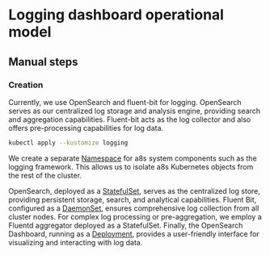# Logging dashboard operational model

## Manual steps

### Creation

Currently, we use OpenSearch and fluent-bit for logging. OpenSearch serves as
our centralized log storage and analysis engine, providing search and
aggregation capabilities. Fluent-bit acts as the log collector and also offers
pre-processing capabilities for log data.

```bash
kubectl apply --kustomize logging
```

We create a separate [Namespace][namespace] for a8s system components such as
the logging framework. This allows us to isolate a8s Kubernetes objects from
the rest of the cluster.

OpenSearch, deployed as a [StatefulSet][statefulset], serves as the centralized
log store, providing persistent storage, search, and analytical capabilities.
Fluent Bit, configured as a [DaemonSet][daemonSet], ensures comprehensive log
collection from all cluster nodes. For complex log processing or
pre-aggregation, we employ a Fluentd aggregator deployed as a StatefulSet.
Finally, the OpenSearch Dashboard, running as a [Deployment][deployment],
provides a user-friendly interface for visualizing and interacting with log
data.

[namespace]: https://kubernetes.io/docs/concepts/overview/working-with-objects/namespaces/
[service]: https://kubernetes.io/docs/concepts/services-networking/service/
[statefulSet]: https://kubernetes.io/docs/concepts/workloads/controllers/statefulset/
[deployment]: https://kubernetes.io/docs/concepts/workloads/controllers/deployment/
[daemonSet]: https://kubernetes.io/docs/concepts/workloads/controllers/daemonset/
